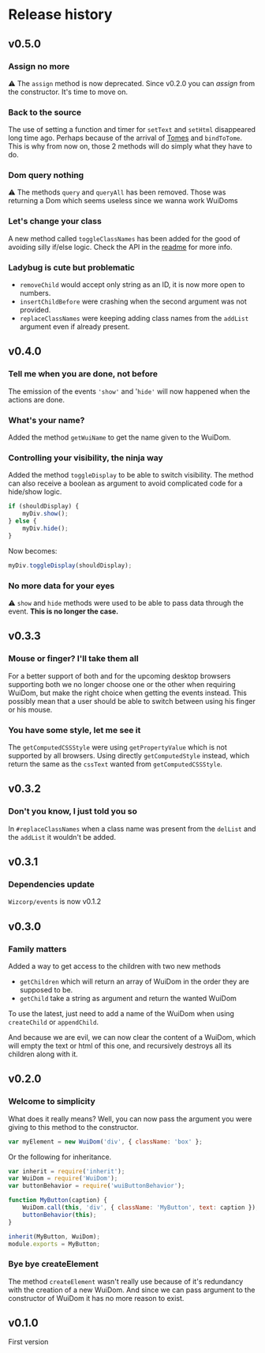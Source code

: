 # Release history

## v0.5.0

### Assign no more
:warning: The `assign` method is now deprecated.
Since v0.2.0 you can _assign_ from the constructor.
It's time to move on.

### Back to the source
The use of setting a function and timer for `setText` and `setHtml` disappeared long time ago.
Perhaps because of the arrival of [Tomes](https://github.com/Wizcorp/node-tomes) and `bindToTome`.
This is why from now on, those 2 methods will do simply what they have to do.

### Dom query nothing
:warning: The methods `query` and `queryAll` has been removed.
Those was returning a Dom which seems useless since we wanna work WuiDoms

### Let's change your class
A new method called `toggleClassNames` has been added for the good of avoiding silly if/else logic.
Check the API in the [readme](README.md#toggledisplay) for more info.

### Ladybug is cute but problematic
- `removeChild` would accept only string as an ID, it is now more open to numbers.
- `insertChildBefore` were crashing when the second argument was not provided.
- `replaceClassNames` were keeping adding class names from the `addList` argument even if already present.


## v0.4.0

### Tell me when you are done, not before
The emission of the events `'show'` and '`hide'` will now happened when the actions are done.

### What's your name?
Added the method `getWuiName` to get the name given to the WuiDom.

### Controlling your visibility, the ninja way
Added the method `toggleDisplay` to be able to switch visibility.
The method can also receive a boolean as argument to avoid complicated code for a hide/show logic.
```javascript
if (shouldDisplay) {
    myDiv.show();
} else {
    myDiv.hide();
}
```
Now becomes:
```javascript
myDiv.toggleDisplay(shouldDisplay);
```

### No more data for your eyes
:warning: `show` and `hide` methods were used to be able to pass data through the event.
 **This is no longer the case.**


## v0.3.3

### Mouse or finger? I'll take them all
For a better support of both and for the upcoming desktop browsers supporting both we no longer choose one
or the other when requiring WuiDom, but make the right choice when getting the events instead.
This possibly mean that a user should be able to switch between using his finger or his mouse.

### You have some style, let me see it
The `getComputedCSSStyle` were using `getPropertyValue` which is not supported by all browsers.
Using directly `getComputedStyle` instead, which return the same as the `cssText` wanted from `getComputedCSSStyle`.


## v0.3.2

### Don't you know, I just told you so
In `#replaceClassNames` when a class name was present from the `delList` and the `addList` it wouldn't be added.


## v0.3.1

### Dependencies update
`Wizcorp/events` is now v0.1.2


## v0.3.0

### Family matters
Added a way to get access to the children with two new methods
- `getChildren` which will return an array of WuiDom in the order they are supposed to be.
- `getChild` take a string as argument and return the wanted WuiDom

To use the latest, just need to add a name of the WuiDom when using `createChild` or `appendChild`.

And because we are evil, we can now clear the content of a WuiDom, which will empty the text or html of this one,
and recursively destroys all its children along with it.


## v0.2.0

### Welcome to simplicity
What does it really means?
Well, you can now pass the argument you were giving to this method to the constructor.
```javascript
var myElement = new WuiDom('div', { className: 'box' };
```
Or the following for inheritance.

```javascript
var inherit = require('inherit');
var WuiDom = require('WuiDom');
var buttonBehavior = require('wuiButtonBehavior');

function MyButton(caption) {
	WuiDom.call(this, 'div', { className: 'MyButton', text: caption });
	buttonBehavior(this);
}

inherit(MyButton, WuiDom);
module.exports = MyButton;
```


### Bye bye createElement
The method `createElement` wasn't really use because of it's redundancy with the creation of a new WuiDom.
And since we can pass argument to the constructor of WuiDom it has no more reason to exist.

## v0.1.0

First version
